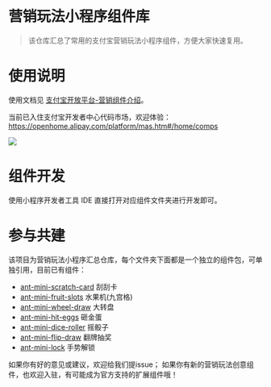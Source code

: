 # 营销玩法小程序组件库

> 该仓库汇总了常用的支付宝营销玩法小程序组件，方便大家快速复用。

# 使用说明
使用文档见 [支付宝开放平台-营销组件介绍](https://opendocs.alipay.com/mini/component-ext/marketing-components)。

当前已入住支付宝开发者中心代码市场，欢迎体验：https://openhome.alipay.com/platform/mas.htm#/home/comps

![](https://img.alicdn.com/tfs/TB1uiTjxhD1gK0jSZFyXXciOVXa-2956-1574.png)

# 组件开发
使用小程序开发者工具 IDE 直接打开对应组件文件夹进行开发即可。

# 参与共建
该项目为营销玩法小程序汇总仓库，每个文件夹下面都是一个独立的组件包，可单独引用，目前已有组件：
- [ant-mini-scratch-card](https://www.npmjs.com/package/ant-mini-scratch-card) 刮刮卡
- [ant-mini-fruit-slots](https://www.npmjs.com/package/ant-mini-fruit-slots) 水果机(九宫格)
- [ant-mini-wheel-draw](https://www.npmjs.com/package/ant-mini-wheel-draw) 大转盘
- [ant-mini-hit-eggs](https://www.npmjs.com/package/ant-mini-hit-eggs) 砸金蛋
- [ant-mini-dice-roller](https://www.npmjs.com/package/ant-mini-dice-roller) 摇骰子
- [ant-mini-flip-draw](https://www.npmjs.com/package/ant-mini-flip-draw) 翻牌抽奖
- [ant-mini-lock](https://www.npmjs.com/package/ant-mini-lock) 手势解锁

如果你有好的意见或建议，欢迎给我们提issue；
如果你有新的营销玩法创意组件，也欢迎入驻，有可能成为官方支持的扩展组件哦！
